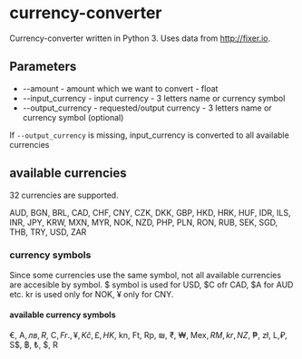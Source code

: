 # currency-converter
Currency-converter written in Python 3. Uses data from http://fixer.io.

## Parameters
- --amount - amount which we want to convert - float
- --input_currency - input currency - 3 letters name or currency symbol
- --output_currency - requested/output currency - 3 letters name or currency symbol (optional)

If `--output_currency` is missing, input_currency is converted to all available currencies

## available currencies
32 currencies are supported.

AUD, BGN, BRL, CAD, CHF, CNY, CZK, DKK, GBP, HKD, HRK, HUF, IDR, ILS, INR, JPY, KRW, MXN, MYR, NOK, NZD, PHP, PLN, RON, RUB, SEK, SGD, THB, TRY, USD, ZAR

### currency symbols
Since some currencies use the same symbol, not all available currencies are accesible by symbol.
$ symbol is used for USD, $C ofr CAD, $A for AUD etc. kr is used only for NOK, ¥ only for CNY.

#### available currency symbols
€, A$, лв, R$, C$, Fr., ¥, Kč, £, HK$, kn, Ft, Rp, ₪, ₹, ₩, Mex$, RM, kr, NZ$, ₱, zł, L,₽, S$, ฿, ₺, $, R